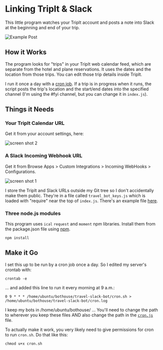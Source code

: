 # Linking TripIt & Slack

This little program watches your TripIt account and posts a note into Slack at the beginning and end of your trip.

![Example Post](https://github.com/ReallyGoodSmarts/travel-slack-bot/blob/master/images/ExamplePost.png)

## How it Works

The program looks for "trips" in your TripIt web calendar feed, which are separate from the hotel and plane reservations. It uses the dates and the location from those trips. You can edit those trip details inside TripIt.

I run it once a day with a [cron job](https://github.com/ReallyGoodSmarts/travel-slack-bot#make-it-go). If a trip is in progress when it runs, the script posts the trip's location and the start/end dates into the specified channel (I'm using the #fyi channel, but you can change it in `index.js`).

## Things it Needs

### Your TripIt Calendar URL

Get it from your account settings, here:

![screen shot 2](https://github.com/ReallyGoodSmarts/travel-slack-bot/blob/master/images/ScreenShot38.png)

### A Slack Incoming Webhook URL

Get it from Browse Apps > Custom Integrations > Incoming WebHooks > Configurations.

![screen shot 1](https://github.com/ReallyGoodSmarts/travel-slack-bot/blob/master/images/ScreenShot17.png)

I store the TripIt and Slack URLs outside my Git tree so I don't accidentally make them public. They're in a file called `travel_bot_keys.js` which is loaded with "require" near the top of `index.js`. There's an example file [here](/examples/travel_bot_keys.js).

### Three node.js modules

This program uses `ical` `request` and `moment` npm libraries. Install them from the package.json file using [npm](https://www.npmjs.com/).

```
npm install
```

## Make it Go

I set this up to be run by a cron job once a day. So I edited my server's crontab with:

```
crontab -e
```

... and added this line to run it every morning at 9 a.m.:

```
0 9 * * * /home/ubuntu/bothouse/travel-slack-bot/cron.sh > /home/ubuntu/bothouse/travel-slack-bot/cron.log
```

I keep my bots in /home/ubuntu/bothouse/ ... You'll need to change the path to wherever you keep these files AND also change the path in the [`cron.js`](https://github.com/ReallyGoodSmarts/travel-slack-bot/blob/master/cron.sh) file.

To actually make it work, you very likely need to give permissions for cron to run `cron.sh`. Do that like this:

```
chmod u+x cron.sh
```



